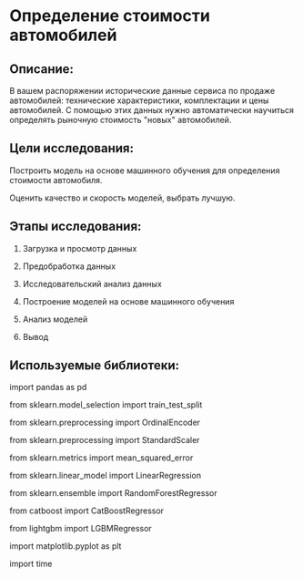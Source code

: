 # Определение стоимости автомобилей

## Описание: 

В вашем распоряжении исторические данные сервиса по продаже автомобилей: технические характеристики, комплектации и цены автомобилей.
С помощью этих данных нужно автоматически научиться определять рыночную стоимость "новых" автомобилей.


## Цели исследования: 


Построить модель на основе машинного обучения для определения стоимости автомобиля.

Оценить качество и скорость моделей, выбрать лучшую.



## Этапы исследования: 

1. Загрузка и просмотр данных

2. Предобработка данных

3. Исследовательский анализ данных

4. Построение моделей на основе машинного обучения

5. Анализ моделей

6. Вывод


## Используемые библиотеки:
 
import pandas as pd

from sklearn.model_selection import train_test_split

from sklearn.preprocessing import OrdinalEncoder

from sklearn.preprocessing import StandardScaler 

from sklearn.metrics import mean_squared_error

from sklearn.linear_model import LinearRegression

from sklearn.ensemble import RandomForestRegressor

from catboost import CatBoostRegressor

from lightgbm import LGBMRegressor

import matplotlib.pyplot as plt

import time
